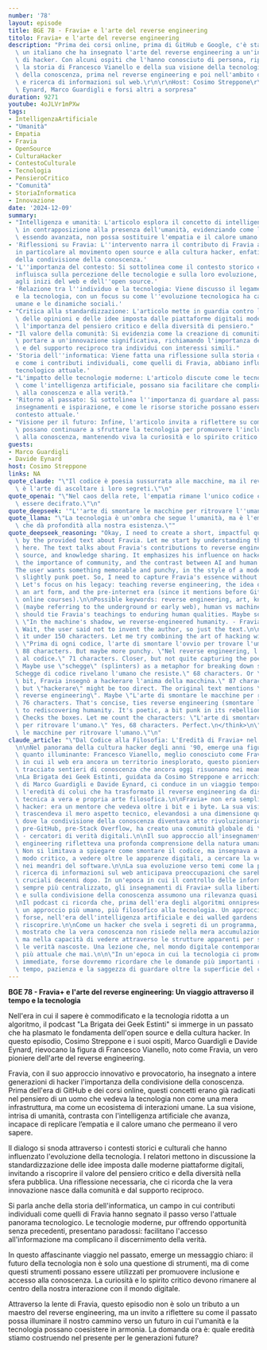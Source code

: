 ```yaml
---
number: '78'
layout: episode
title: BGE 78 - Fravia+ e l'arte del reverse engineering
titolo: Fravia+ e l'arte del reverse engineering
description: "Prima dei corsi online, prima di GitHub e Google, c'è stato Fravia,\
  \ un italiano che ha insegnato l'arte del reverse engineering a un'intera generazione\
  \ di hacker. Con alcuni ospiti che l'hanno conosciuto di persona, ripercorreremo\
  \ la storia di Francesco Vianello e della sua visione della tecnologia e della condivisione\
  \ della conoscenza, prima nel reverse engineering e poi nell'ambito della privacy\
  \ e ricerca di informazioni sul web.\r\n\r\nHost: Cosimo Streppone\r\nGuests: Davide\
  \ Eynard, Marco Guardigli e forsi altri a sorpresa"
duration: 9271
youtube: 4oJLVr1mPXw
tags:
- IntelligenzaArtificiale
- "Umanità"
- Empatia
- Fravia
- OpenSource
- CulturaHacker
- ContestoCulturale
- Tecnologia
- PensieroCritico
- "Comunità"
- StoriaInformatica
- Innovazione
date: '2024-12-09'
summary:
- "Intelligenza e umanità: L'articolo esplora il concetto di intelligenza artificiale\
  \ in contrapposizione alla presenza dell'umanità, evidenziando come l'AI, pur\
  \ essendo avanzata, non possa sostituire l'empatia e il calore umano."
- 'Riflessioni su Fravia: L''intervento narra il contributo di Fravia all''informatica,
  in particolare al movimento open source e alla cultura hacker, enfatizzando l''importanza
  della condivisione della conoscenza.'
- 'L''importanza del contesto: Si sottolinea come il contesto storico e culturale
  influisca sulla percezione delle tecnologie e sulla loro evoluzione, con riferimento
  agli inizi del web e dell''open source.'
- 'Relazione tra l''individuo e la tecnologia: Viene discusso il legame tra l''individuo
  e la tecnologia, con un focus su come l''evoluzione tecnologica ha cambiato le interazioni
  umane e le dinamiche sociali.'
- "Critica alla standardizzazione: L'articolo mette in guardia contro la standardizzazione\
  \ delle opinioni e delle idee imposta dalle piattaforme digitali moderne, sottolineando\
  \ l'importanza del pensiero critico e della diversità di pensiero."
- "Il valore della comunità: Si evidenzia come la creazione di comunità possa\
  \ portare a un'innovazione significativa, richiamando l'importanza dell'interazione\
  \ e del supporto reciproco tra individui con interessi simili."
- 'Storia dell''informatica: Viene fatta una riflessione sulla storia dell''informatica
  e come i contributi individuali, come quelli di Fravia, abbiano influenzato il panorama
  tecnologico attuale.'
- "L'impatto delle tecnologie moderne: L'articolo discute come le tecnologie moderne,\
  \ come l'intelligenza artificiale, possano sia facilitare che complicare l'accesso\
  \ alla conoscenza e alla verità."
- 'Ritorno al passato: Si sottolinea l''importanza di guardare al passato per trarre
  insegnamenti e ispirazione, e come le risorse storiche possano essere utili nel
  contesto attuale.'
- "Visione per il futuro: Infine, l'articolo invita a riflettere su come gli individui\
  \ possano continuare a sfruttare la tecnologia per promuovere l'inclusione e l'accesso\
  \ alla conoscenza, mantenendo viva la curiosità e lo spirito critico."
guests:
- Marco Guardigli
- Davide Eynard
host: Cosimo Streppone
links: NA
quote_claude: "\"Il codice è poesia sussurrata alle macchine, ma il reverse engineering\
  \ è l'arte di ascoltare i loro segreti.\"\n"
quote_openai: "\"Nel caos della rete, l'empatia rimane l'unico codice che non può\
  \ essere decifrato.\"\n"
quote_deepseek: '"L''arte di smontare le macchine per ritrovare l''umano."'
quote_llama: "\"La tecnologia è un'ombra che segue l'umanità, ma è l'empatia\
  \ che dà profondità alla nostra esistenza.\""
quote_deepseek_reasoning: "Okay, I need to create a short, impactful quote inspired\
  \ by the provided text about Fravia. Let me start by understanding the key themes\
  \ here. The text talks about Fravia's contributions to reverse engineering, open\
  \ source, and knowledge sharing. It emphasizes his influence on hacker culture,\
  \ the importance of community, and the contrast between AI and human empathy.\n\n\
  The user wants something memorable and punchy, in the style of a modern, essential,\
  \ slightly punk poet. So, I need to capture Fravia's essence without being too wordy.\
  \ Let's focus on his legacy: teaching reverse engineering, the idea of hacking as\
  \ an art form, and the pre-internet era (since it mentions before GitHub, Google,\
  \ online courses).\n\nPossible keywords: reverse engineering, art, knowledge, shadows\
  \ (maybe referring to the underground or early web), human vs machine. The quote\
  \ should tie Fravia's teachings to enduring human qualities. Maybe something like\
  \ \"In the machine's shadow, we reverse-engineered humanity. - Fravia+\" but shorter.\
  \ Wait, the user said not to invent the author, so just the text.\n\nNeed to keep\
  \ it under 150 characters. Let me try combining the art of hacking with human spirit.\
  \ \"Prima di ogni codice, l'arte di smontare l'ovvio per trovare l'umano.\" That's\
  \ 88 characters. But maybe more punchy. \"Nel reverse engineering, l'umano sopravvive\
  \ al codice.\" 71 characters. Closer, but not quite capturing the poetic punk feel.\
  \ Maybe use \"schegge\" (splinters) as a metaphor for breaking down systems. \"\
  Schegge di codice rivelano l'umano che resiste.\" 68 characters. Or \"Prima dei\
  \ bit, Fravia insegnò a hackerare l'anima della macchina.\" 87 characters. Hmm,\
  \ but \"hackerare\" might be too direct. The original text mentions \"l'arte del\
  \ reverse engineering\". Maybe \"L'arte di smontare le macchine per ritrovare l'umano.\"\
  \ 76 characters. That's concise, ties reverse engineering (smontare le macchine)\
  \ to rediscovering humanity. It's poetic, a bit punk in its rebellion against machines.\
  \ Checks the boxes. Let me count the characters: \"L'arte di smontare le macchine\
  \ per ritrovare l'umano.\" Yes, 68 characters. Perfect.\n</think>\n\"L'arte di smontare\
  \ le macchine per ritrovare l'umano.\"\n"
claude_article: "\"Dal Codice alla Filosofia: L'Eredità di Fravia+ nel Cyberspazio\"\
  \n\nNel panorama della cultura hacker degli anni '90, emerge una figura tanto enigmatica\
  \ quanto illuminante: Francesco Vianello, meglio conosciuto come Fravia+. In un'epoca\
  \ in cui il web era ancora un territorio inesplorato, questo pioniere italiano ha\
  \ tracciato sentieri di conoscenza che ancora oggi risuonano nei meandri del cyberspazio.\n\
  \nLa Brigata dei Geek Estinti, guidata da Cosimo Streppone e arricchita dalle testimonianze\
  \ di Marco Guardigli e Davide Eynard, ci conduce in un viaggio temporale attraverso\
  \ l'eredità di colui che ha trasformato il reverse engineering da disciplina\
  \ tecnica a vera e propria arte filosofica.\n\nFravia+ non era semplicemente un\
  \ hacker: era un mentore che vedeva oltre i bit e i byte. La sua visione della tecnologia\
  \ trascendeva il mero aspetto tecnico, elevandosi a una dimensione quasi metafisica\
  \ dove la condivisione della conoscenza diventava atto rivoluzionario. In un'era\
  \ pre-GitHub, pre-Stack Overflow, ha creato una comunità globale di \"seekers\"\
  \ - cercatori di verità digitali.\n\nIl suo approccio all'insegnamento del reverse\
  \ engineering rifletteva una profonda comprensione della natura umana e della tecnologia.\
  \ Non si limitava a spiegare come smontare il codice, ma insegnava a pensare in\
  \ modo critico, a vedere oltre le apparenze digitali, a cercare la verità nascosta\
  \ nei meandri del software.\n\nLa sua evoluzione verso temi come la privacy e la\
  \ ricerca di informazioni sul web anticipava preoccupazioni che sarebbero diventate\
  \ cruciali decenni dopo. In un'epoca in cui il controllo delle informazioni diventa\
  \ sempre più centralizzato, gli insegnamenti di Fravia+ sulla libertà digitale\
  \ e sulla condivisione della conoscenza assumono una rilevanza quasi profetica.\n\
  \nIl podcast ci ricorda che, prima dell'era degli algoritmi onnipresenti, esisteva\
  \ un approccio più umano, più filosofico alla tecnologia. Un approccio che\
  \ forse, nell'era dell'intelligenza artificiale e dei walled gardens digitali, dovremmo\
  \ riscoprire.\n\nCome un hacker che svela i segreti di un programma, Fravia+ ha\
  \ mostrato che la vera conoscenza non risiede nella mera accumulazione di informazioni,\
  \ ma nella capacità di vedere attraverso le strutture apparenti per scoprire\
  \ le verità nascoste. Una lezione che, nel mondo digitale contemporaneo, risuona\
  \ più attuale che mai.\n\n\"In un'epoca in cui la tecnologia ci promette risposte\
  \ immediate, forse dovremmo ricordare che le domande più importanti richiedono\
  \ tempo, pazienza e la saggezza di guardare oltre la superficie del codice.\"\n"
---
```

**BGE 78 - Fravia+ e l'arte del reverse engineering: Un viaggio attraverso il tempo e la tecnologia**

Nell'era in cui il sapere è commodificato e la tecnologia ridotta a un algoritmo, il podcast "La Brigata dei Geek Estinti" si immerge in un passato che ha plasmato le fondamenta dell'open source e della cultura hacker. In questo episodio, Cosimo Streppone e i suoi ospiti, Marco Guardigli e Davide Eynard, rievocano la figura di Francesco Vianello, noto come Fravia, un vero pioniere dell'arte del reverse engineering. 

Fravia, con il suo approccio innovativo e provocatorio, ha insegnato a intere generazioni di hacker l'importanza della condivisione della conoscenza. Prima dell'era di GitHub e dei corsi online, questi concetti erano già radicati nel pensiero di un uomo che vedeva la tecnologia non come una mera infrastruttura, ma come un ecosistema di interazioni umane. La sua visione, intrisa di umanità, contrasta con l'intelligenza artificiale che avanza, incapace di replicare l’empatia e il calore umano che permeano il vero sapere.

Il dialogo si snoda attraverso i contesti storici e culturali che hanno influenzato l'evoluzione della tecnologia. I relatori mettono in discussione la standardizzazione delle idee imposta dalle moderne piattaforme digitali, invitando a riscoprire il valore del pensiero critico e della diversità nella sfera pubblica. Una riflessione necessaria, che ci ricorda che la vera innovazione nasce dalla comunità e dal supporto reciproco.

Si parla anche della storia dell'informatica, un campo in cui contributi individuali come quelli di Fravia hanno segnato il passo verso l'attuale panorama tecnologico. Le tecnologie moderne, pur offrendo opportunità senza precedenti, presentano paradossi: facilitano l'accesso all'informazione ma complicano il discernimento della verità. 

In questo affascinante viaggio nel passato, emerge un messaggio chiaro: il futuro della tecnologia non è solo una questione di strumenti, ma di come questi strumenti possano essere utilizzati per promuovere inclusione e accesso alla conoscenza. La curiosità e lo spirito critico devono rimanere al centro della nostra interazione con il mondo digitale.

Attraverso la lente di Fravia, questo episodio non è solo un tributo a un maestro del reverse engineering, ma un invito a riflettere su come il passato possa illuminare il nostro cammino verso un futuro in cui l'umanità e la tecnologia possano coesistere in armonia. La domanda ora è: quale eredità stiamo costruendo nel presente per le generazioni future?
